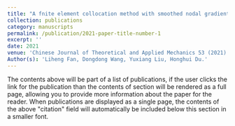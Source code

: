 ```yaml
---
title: "A fnite element collocation method with smoothed nodal gradients"
collection: publications
category: manuscripts
permalink: /publication/2021-paper-title-number-1
excerpt: ''
date: 2021
venue: 'Chinese Journal of Theoretical and Applied Mechanics 53 (2021): 467-481'
Author(s): 'Liheng Fan, Dongdong Wang, Yuxiang Liu, Honghui Du.'
---
```


The contents above will be part of a list of publications, if the user clicks the link for the publication than the contents of section will be rendered as a full page, allowing you to provide more information about the paper for the reader. When publications are displayed as a single page, the contents of the above "citation" field will automatically be included below this section in a smaller font.
